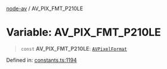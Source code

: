 [node-av](../globals.md) / AV\_PIX\_FMT\_P210LE

# Variable: AV\_PIX\_FMT\_P210LE

> `const` **AV\_PIX\_FMT\_P210LE**: [`AVPixelFormat`](../type-aliases/AVPixelFormat.md)

Defined in: [constants.ts:1194](https://github.com/seydx/av/blob/f8631fc881b394300b1479f511d55cf1c370a87f/src/constants/constants.ts#L1194)
